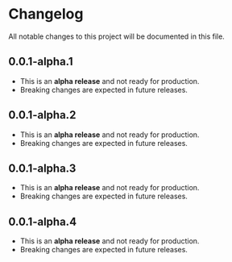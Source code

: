 # Changelog

All notable changes to this project will be documented in this file.

## 0.0.1-alpha.1

- This is an **alpha release** and not ready for production.
- Breaking changes are expected in future releases.

## 0.0.1-alpha.2

- This is an **alpha release** and not ready for production.
- Breaking changes are expected in future releases.

## 0.0.1-alpha.3

- This is an **alpha release** and not ready for production.
- Breaking changes are expected in future releases.

## 0.0.1-alpha.4

- This is an **alpha release** and not ready for production.
- Breaking changes are expected in future releases.
